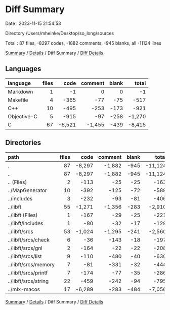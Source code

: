 # Diff Summary

Date : 2023-11-15 21:54:53

Directory /Users/mheinke/Desktop/so_long/sources

Total : 87 files,  -8297 codes, -1882 comments, -945 blanks, all -11124 lines

[Summary](results.md) / [Details](details.md) / Diff Summary / [Diff Details](diff-details.md)

## Languages
| language | files | code | comment | blank | total |
| :--- | ---: | ---: | ---: | ---: | ---: |
| Markdown | 1 | -1 | 0 | 0 | -1 |
| Makefile | 4 | -365 | -77 | -75 | -517 |
| C++ | 10 | -495 | -253 | -173 | -921 |
| Objective-C | 5 | -915 | -97 | -258 | -1,270 |
| C | 67 | -6,521 | -1,455 | -439 | -8,415 |

## Directories
| path | files | code | comment | blank | total |
| :--- | ---: | ---: | ---: | ---: | ---: |
| . | 87 | -8,297 | -1,882 | -945 | -11,124 |
| .. | 87 | -8,297 | -1,882 | -945 | -11,124 |
| .. (Files) | 2 | -113 | -25 | -25 | -163 |
| ../MapGenerator | 10 | -392 | -125 | -72 | -589 |
| ../includes | 3 | -232 | -93 | -81 | -406 |
| ../libft | 55 | -1,271 | -1,356 | -283 | -2,910 |
| ../libft (Files) | 1 | -167 | -29 | -25 | -221 |
| ../libft/includes | 1 | -80 | -32 | -17 | -129 |
| ../libft/srcs | 53 | -1,024 | -1,295 | -241 | -2,560 |
| ../libft/srcs/check | 6 | -36 | -143 | -18 | -197 |
| ../libft/srcs/gnl | 2 | -164 | -22 | -22 | -208 |
| ../libft/srcs/list | 9 | -110 | -480 | -40 | -630 |
| ../libft/srcs/memory | 7 | -81 | -331 | -32 | -444 |
| ../libft/srcs/printf | 7 | -174 | -77 | -35 | -286 |
| ../libft/srcs/string | 22 | -459 | -242 | -94 | -795 |
| ../mlx-macos | 17 | -6,289 | -283 | -484 | -7,056 |

[Summary](results.md) / [Details](details.md) / Diff Summary / [Diff Details](diff-details.md)